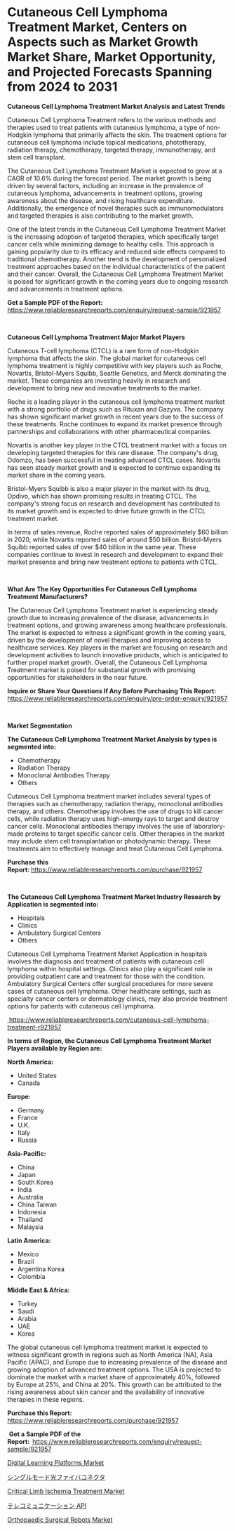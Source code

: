 <p><h1>Cutaneous Cell Lymphoma Treatment Market, Centers on Aspects such as Market Growth Market Share, Market Opportunity, and Projected Forecasts Spanning from 2024 to 2031</h1></p><p><strong>Cutaneous Cell Lymphoma Treatment Market Analysis and Latest Trends</strong></p>
<p><p>Cutaneous Cell Lymphoma Treatment refers to the various methods and therapies used to treat patients with cutaneous lymphoma, a type of non-Hodgkin lymphoma that primarily affects the skin. The treatment options for cutaneous cell lymphoma include topical medications, phototherapy, radiation therapy, chemotherapy, targeted therapy, immunotherapy, and stem cell transplant.</p><p>The Cutaneous Cell Lymphoma Treatment Market is expected to grow at a CAGR of 10.6% during the forecast period. The market growth is being driven by several factors, including an increase in the prevalence of cutaneous lymphoma, advancements in treatment options, growing awareness about the disease, and rising healthcare expenditure. Additionally, the emergence of novel therapies such as immunomodulators and targeted therapies is also contributing to the market growth.</p><p>One of the latest trends in the Cutaneous Cell Lymphoma Treatment Market is the increasing adoption of targeted therapies, which specifically target cancer cells while minimizing damage to healthy cells. This approach is gaining popularity due to its efficacy and reduced side effects compared to traditional chemotherapy. Another trend is the development of personalized treatment approaches based on the individual characteristics of the patient and their cancer. Overall, the Cutaneous Cell Lymphoma Treatment Market is poised for significant growth in the coming years due to ongoing research and advancements in treatment options.</p></p>
<p><strong>Get a Sample PDF of the Report:&nbsp;</strong> <a href="https://www.reliableresearchreports.com/enquiry/request-sample/921957">https://www.reliableresearchreports.com/enquiry/request-sample/921957</a></p>
<p>&nbsp;</p>
<p><strong>Cutaneous Cell Lymphoma Treatment Major Market Players</strong></p>
<p><p>Cutaneous T-cell lymphoma (CTCL) is a rare form of non-Hodgkin lymphoma that affects the skin. The global market for cutaneous cell lymphoma treatment is highly competitive with key players such as Roche, Novartis, Bristol-Myers Squibb, Seattle Genetics, and Merck dominating the market. These companies are investing heavily in research and development to bring new and innovative treatments to the market.</p><p>Roche is a leading player in the cutaneous cell lymphoma treatment market with a strong portfolio of drugs such as Rituxan and Gazyva. The company has shown significant market growth in recent years due to the success of these treatments. Roche continues to expand its market presence through partnerships and collaborations with other pharmaceutical companies.</p><p>Novartis is another key player in the CTCL treatment market with a focus on developing targeted therapies for this rare disease. The company's drug, Odomzo, has been successful in treating advanced CTCL cases. Novartis has seen steady market growth and is expected to continue expanding its market share in the coming years.</p><p>Bristol-Myers Squibb is also a major player in the market with its drug, Opdivo, which has shown promising results in treating CTCL. The company's strong focus on research and development has contributed to its market growth and is expected to drive future growth in the CTCL treatment market.</p><p>In terms of sales revenue, Roche reported sales of approximately $60 billion in 2020, while Novartis reported sales of around $50 billion. Bristol-Myers Squibb reported sales of over $40 billion in the same year. These companies continue to invest in research and development to expand their market presence and bring new treatment options to patients with CTCL.</p></p>
<p>&nbsp;</p>
<p><strong>What Are The Key Opportunities For Cutaneous Cell Lymphoma Treatment Manufacturers?</strong></p>
<p><p>The Cutaneous Cell Lymphoma Treatment market is experiencing steady growth due to increasing prevalence of the disease, advancements in treatment options, and growing awareness among healthcare professionals. The market is expected to witness a significant growth in the coming years, driven by the development of novel therapies and improving access to healthcare services. Key players in the market are focusing on research and development activities to launch innovative products, which is anticipated to further propel market growth. Overall, the Cutaneous Cell Lymphoma Treatment market is poised for substantial growth with promising opportunities for stakeholders in the near future.</p></p>
<p><strong>Inquire or Share Your Questions If Any Before Purchasing This Report:</strong> <a href="https://www.reliableresearchreports.com/enquiry/pre-order-enquiry/921957">https://www.reliableresearchreports.com/enquiry/pre-order-enquiry/921957</a></p>
<p>&nbsp;</p>
<p><strong>Market Segmentation</strong></p>
<p><strong>The Cutaneous Cell Lymphoma Treatment Market Analysis by types is segmented into:</strong></p>
<p><ul><li>Chemotherapy</li><li>Radiation Therapy</li><li>Monoclonal Antibodies Therapy</li><li>Others</li></ul></p>
<p><p>Cutaneous Cell Lymphoma treatment market includes several types of therapies such as chemotherapy, radiation therapy, monoclonal antibodies therapy, and others. Chemotherapy involves the use of drugs to kill cancer cells, while radiation therapy uses high-energy rays to target and destroy cancer cells. Monoclonal antibodies therapy involves the use of laboratory-made proteins to target specific cancer cells. Other therapies in the market may include stem cell transplantation or photodynamic therapy. These treatments aim to effectively manage and treat Cutaneous Cell Lymphoma.</p></p>
<p><strong>Purchase this Report:&nbsp;</strong><a href="https://www.reliableresearchreports.com/purchase/921957">https://www.reliableresearchreports.com/purchase/921957</a></p>
<p>&nbsp;</p>
<p><strong>The Cutaneous Cell Lymphoma Treatment Market Industry Research by Application is segmented into:</strong></p>
<p><ul><li>Hospitals</li><li>Clinics</li><li>Ambulatory Surgical Centers</li><li>Others</li></ul></p>
<p><p>Cutaneous Cell Lymphoma Treatment Market Application in hospitals involves the diagnosis and treatment of patients with cutaneous cell lymphoma within hospital settings. Clinics also play a significant role in providing outpatient care and treatment for those with the condition. Ambulatory Surgical Centers offer surgical procedures for more severe cases of cutaneous cell lymphoma. Other healthcare settings, such as specialty cancer centers or dermatology clinics, may also provide treatment options for patients with cutaneous cell lymphoma.</p></p>
<p><a href="https://www.reliableresearchreports.com/cutaneous-cell-lymphoma-treatment-r921957">&nbsp;https://www.reliableresearchreports.com/cutaneous-cell-lymphoma-treatment-r921957</a></p>
<p><strong>In terms of Region, the Cutaneous Cell Lymphoma Treatment Market Players available by Region are:</strong></p>
<p>
    <p> <strong> North America: </strong>
        <ul>
            <li>United States</li>
            <li>Canada</li>
        </ul>
        </p> 
    <p> <strong> Europe: </strong>
        <ul>
            <li>Germany</li>
            <li>France</li>
            <li>U.K.</li>
            <li>Italy</li>
            <li>Russia</li>
        </ul>
        </p> 
    <p> <strong> Asia-Pacific: </strong>
        <ul>
            <li>China</li>
            <li>Japan</li>
            <li>South Korea</li>
            <li>India</li>
            <li>Australia</li>
            <li>China Taiwan</li>
            <li>Indonesia</li>
            <li>Thailand</li>
            <li>Malaysia</li>
        </ul>
        </p> 
    <p> <strong> Latin America: </strong>
        <ul>
            <li>Mexico</li>
            <li>Brazil</li>
            <li>Argentina Korea</li>
            <li>Colombia</li>
        </ul>
        </p> 
    <p> <strong> Middle East & Africa: </strong>
        <ul>
            <li>Turkey</li>
            <li>Saudi</li>
            <li>Arabia</li>
            <li>UAE</li>
            <li>Korea</li>
        </ul>
    </p>
    </p>
<p><p>The global cutaneous cell lymphoma treatment market is expected to witness significant growth in regions such as North America (NA), Asia Pacific (APAC), and Europe due to increasing prevalence of the disease and growing adoption of advanced treatment options. The USA is projected to dominate the market with a market share of approximately 40%, followed by Europe at 25%, and China at 20%. This growth can be attributed to the rising awareness about skin cancer and the availability of innovative therapies in these regions.</p></p>
<p><strong>Purchase this Report: </strong><a href="https://www.reliableresearchreports.com/purchase/921957">https://www.reliableresearchreports.com/purchase/921957</a></p>
<p>&nbsp;<strong>Get a Sample PDF of the Report:&nbsp;&nbsp;</strong><a href="https://www.reliableresearchreports.com/enquiry/request-sample/921957">https://www.reliableresearchreports.com/enquiry/request-sample/921957</a></p>
<p><strong></strong></p>
<p><p><a href="https://github.com/dringals/Market-Research-Report-List-4/blob/main/digital-learning-platforms-market.md">Digital Learning Platforms Market</a></p><p><a href="https://github.com/CieloStamm/Market-Research-Report-List-1/blob/main/535777555728.md">シングルモード光ファイバコネクタ</a></p><p><a href="https://github.com/lbird53714/Market-Research-Report-List-4/blob/main/critical-limb-ischemia-treatment-market.md">Critical Limb Ischemia Treatment Market</a></p><p><a href="https://github.com/nemesis2824/Market-Research-Report-List-1/blob/main/998656555727.md">テレコミュニケーション API</a></p><p><a href="https://www.linkedin.com/pulse/orthopaedic-surgical-robots-market-size-trends-complete-industry-wwtsc">Orthopaedic Surgical Robots Market</a></p></p>